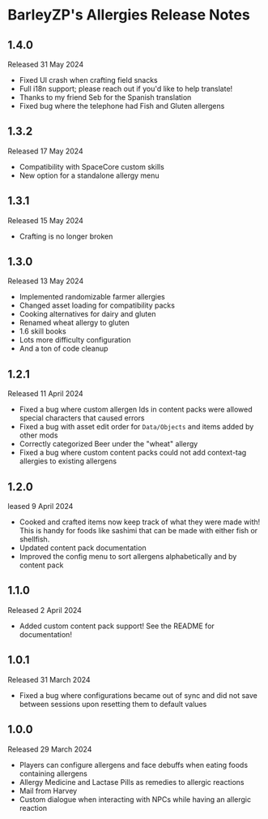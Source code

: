 # BarleyZP's Allergies Release Notes

## 1.4.0

Released 31 May 2024

- Fixed UI crash when crafting field snacks
- Full i18n support; please reach out if you'd like to help translate!
- Thanks to my friend Seb for the Spanish translation
- Fixed bug where the telephone had Fish and Gluten allergens

## 1.3.2

Released 17 May 2024

- Compatibility with SpaceCore custom skills
- New option for a standalone allergy menu

## 1.3.1

Released 15 May 2024

- Crafting is no longer broken

## 1.3.0

Released 13 May 2024

- Implemented randomizable farmer allergies
- Changed asset loading for compatibility packs
- Cooking alternatives for dairy and gluten
- Renamed wheat allergy to gluten
- 1.6 skill books
- Lots more difficulty configuration
- And a ton of code cleanup

## 1.2.1

Released 11 April 2024

- Fixed a bug where custom allergen Ids in content packs were allowed special characters that caused errors
- Fixed a bug with asset edit order for `Data/Objects` and items added by other mods
- Correctly categorized Beer under the "wheat" allergy
- Fixed a bug where custom content packs could not add context-tag allergies to existing allergens

## 1.2.0

leased 9 April 2024

- Cooked and crafted items now keep track of what they were made with! This is handy for foods like sashimi that can be made with either fish or shellfish.
- Updated content pack documentation
- Improved the config menu to sort allergens alphabetically and by content pack

## 1.1.0

Released 2 April 2024

- Added custom content pack support! See the README for documentation!

## 1.0.1

Released 31 March 2024

- Fixed a bug where configurations became out of sync and did not save between sessions upon resetting them to default values

## 1.0.0

Released 29 March 2024

- Players can configure allergens and face debuffs when eating foods containing allergens
- Allergy Medicine and Lactase Pills as remedies to allergic reactions
- Mail from Harvey
- Custom dialogue when interacting with NPCs while having an allergic reaction